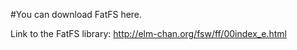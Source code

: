 #You can download FatFS here.

Link to the FatFS library:
http://elm-chan.org/fsw/ff/00index_e.html
